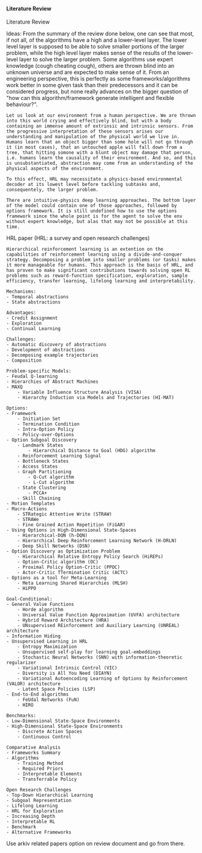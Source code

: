 #### Literature Review

Literature Review

Ideas:
    From the summary of the review done below, one can see that most, if not all, of the algorithms have a high and a lower-level layer. The lower level layer is supposed to be able to solve smaller portions of the larger problem, while the high level layer makes sense of the results of the lower-level layer to solve the larger problem. Some algorithms use expert knowledge (cough cheating cough), others are thrown blind into an unknown universe and are expected to make sense of it. From an engineering perspective, this is perfectly as some frameworks/algorithms work better in some given task than their predecessors and it can be considered progress, but none really advances on the bigger question of "how can this algorithm/framework generate intelligent and flexible behaviour?".

    Let us look at our environment from a human perspective. We are thrown into this world crying and effectively blind, but with a body containing an immense amount of extrinsic and intrinsic sensors. From the progressive interpretation of these sensors arises our understanding and manipulation of the physical world we live in. Humans learn that an object bigger than some hole will not go through it (in most cases), that an untouched apple will fall down from a tree, that hitting somone with a blunt object may damage that person, i.e. humans learn the causality of their environment. And so, and this is unsubstantiated, abstraction may come from an understanding of the physical aspects of the environment.

    To this effect, HRL may necessitate a physics-based environmental decoder at its lowest level before tackling subtasks and, consequentely, the larger problem.
    
    There are intuitive-physics deep learning approaches. The bottom layer of the model could contain one of those approaches, followed by options framework. It is still undefined how to use the options framework since the whole point is for the agent to solve the env without expert knowledge, but alas that may not be possible at this time.


HRL paper (HRL: a survey and open research challenges)

    Hierarchical reinforcement learning is an extention on the capabilities of reinforcement learning using a divide-and-conquer strategy. Decomposing a problem into smaller problems (or tasks) makes it more manageable for humans. This approach is the basis of HRL, and has proven to make significant contributions towards solving open RL problems such as reward-function specification, exploration, sample efficiency, transfer learning, lifelong learning and interpretability.

    Mechanisms:
    - Temporal abstractions
    - State abstractions
    
    Advantages:
    - Credit Assignment
    - Exploration
    - Continual Learning

    Challenges:
    - Automatic discovery of abstractions
    - Development of abstractions
    - Decomposing example trajectories
    - Composition

    Problem-specific Models:
    - Feudal Q-learning
    - Hierarchies of Abstract Machines
    - MAXQ
        - Variable Influence Structure Analysis (VISA)
        - Hierarchy Induction via Models and Trajectories (HI-MAT)
    
    Options:
    - Framework
        - Initiation Set
        - Termination Condition
        - Intra-Option Policy
        - Policy-over-Options
    - Option Subgoal Discovery
        - Landmark States
            - Hierarchical Distance to Goal (HDG) algorithm
        - Reinforcement Learning Signal
        - Bottleneck States
        - Access States
        - Graph Partitioning
            - Q-Cut algorithm
            - L-Cut algorithm
        - State Clustering
            - PCCA+
        - Skill Chaining
    - Motion Templates
    - Macro-Actions
        - STRategic Attentive Write (STRAW)
        - STRAWe
        - Fine Grained Action Repetition (FiGAR)
    - Using Options in High-Dimensional State-Spaces
        - Hierarchical-DQN (h-DQN)
        - Hierarchical Deep Reinforcement Learning Network (H-DRLN)
        - Deep Skill Networks (DSN)
    - Option Discovery as Optimization Problem
        - Hierarchical Relative Entropy Policy Search (HiREPs)
        - Option-Critic algorithm (OC)
        - Proximal Policy Option-Critic (PPOC)
        - Actor-Critic TTermination Critic (ACTC)
    - Options as a tool for Meta-Learning
        - Meta Learning Shared Hierarchies (MLSH)
        - HiPPO
    
    Goal-Conditional:
    - General Value Functions
        - Horde algorithm
        - Universal Value Function Approximation (UVFA) architecture
        - Hybrid Reward Architecture (HRA)
        - UNsupervised REinforcement and Auxiliary Learning (UNREAL) architecture
    - Information Hiding
    - Unsupervised Learning in HRL
        - Entropy Maximization
        - Unsupervised self-play for learning goal-embeddings
        - Stochastic Neural Networks (SNN) with information-theoretic regularizer
        - Variational Intrinsic Control (VIC)
        - Diversity is All You Need (DIAYN)
        - Variational Autoencoding Learning of Options by Reinforcement (VALOR) architecture
        - Latent Space Policies (LSP)
    - End-to-End algorithms
        - FeUdal Networks (FuN)
        - HIRO
    
    Benchmarks:
    - Low-Dimensional State-Space Environments
    - High-Dimensional State-Space Environments
        - Discrete Action Spaces
        - Continuous Control

    Comparative Analysis
    - Frameworks Summary
    - Algorithms
        - Training Method
        - Required Priors
        - Interpretable Elements
        - Transferrable Policy

    Open Research Challenges
    - Top-Down Hierarchical Learning
    - Subgoal Representation
    - Lifelong Learning
    - HRL for Exploration
    - Increasing Depth
    - Interpretable RL
    - Benchmark
    - Alternative Frameworks



Use arkiv related papers option on review document and go from there.